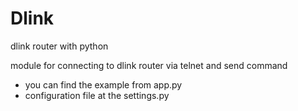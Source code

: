 Dlink
=====

dlink router with python

module for connecting to dlink router via telnet and send command

* you can find the example from app.py
* configuration file at the settings.py
